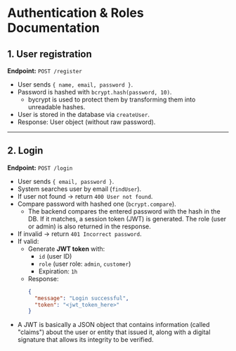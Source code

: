 # Authentication & Roles Documentation
## 1. User registration

**Endpoint:** `POST /register`

- User sends `{ name, email, password }`.
- Password is hashed with `bcrypt.hash(password, 10)`.
  * bycrypt is used to protect them by transforming them into unreadable hashes.
- User is stored in the database via `createUser`.
- Response: User object (without raw password).

---


## 2. Login 

**Endpoint:** `POST /login`

- User sends `{ email, password }`.
- System searches user by email (`findUser`).
- If user not found → return `400 User not found`.
- Compare password with hashed one (`bcrypt.compare`).
  * The backend compares the entered password with the hash in the DB. If it matches, a session token (JWT) is generated. 
The role (user or admin) is also returned in the response.
- If invalid → return `401 Incorrect password`.
- If valid:
  - Generate **JWT token** with:
    - `id` (user ID)  
    - `role` (user role: `admin`, `customer`)  
    - Expiration: `1h`
  - Response:  
    ```json
    {
      "message": "Login successful",
      "token": "<jwt_token_here>"
    }
    ```
 *  A JWT is basically a JSON object that contains information (called "claims") about the user or entity that issued it, along with a digital signature that allows its integrity to be verified.



